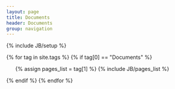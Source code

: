 ```yaml
---
layout: page
title: Documents
header: Documents
group: navigation
---
```

{% include JB/setup %}

{% for tag in site.tags %} 
{% if tag[0] == "Documents" %}
  <ul>
    {% assign pages_list = tag[1] %}  
    {% include JB/pages_list %}
  </ul>
{% endif %}
{% endfor %}
